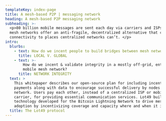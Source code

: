 ```yaml
---
templateKey: index-page
title: A mesh-based P2P | messaging network
heading: A mesh-based P2P messaging network
subheading: >-
  <p>80 billion mobile messages are sent each day via carriers and ISPs. Mobile
  mesh networks offer an anti-fragile, decentralized alternative that can extend
  connectivity to places centralized networks can’t. </p>
intro:
  blurbs:
    - text: How do we incent people to build bridges between mesh networks?
      title: LOCAL V. GLOBAL
    - text: >-
        How do we incent & validate integrity in a mostly off-grid, entirely
        mobile mesh network?
      title: NETWORK INTEGRITY
  text: >
    This whitepaper describes our open-source plan for including incentive
    payments along with data to encourage successful delivery by nodes in the
    network. Users pay each other, instead of a centralized ISP or mobile
    carrier, for providing essential communication services. Lot49 builds on
    technology developed for the Bitcoin Lightning Network to drive mesh network
    adoption by incentivizing coverage and capacity where and when it is needed.
  title: The Lot49 protocol
---
```


